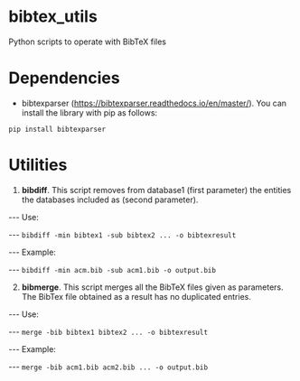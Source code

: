 # bibtex_utils
Python scripts to operate with BibTeX files

# Dependencies
* bibtexparser (https://bibtexparser.readthedocs.io/en/master/).
You can install the library with pip as follows:

<code>pip install bibtexparser</code>

# Utilities

1. **bibdiff**. This script removes from database1 (first parameter) the entities the databases included as (second parameter).

--- Use:

--- <code>bibdiff -min bibtex1 -sub bibtex2 ... -o bibtexresult </code>

--- Example:

--- <code>bibdiff -min acm.bib -sub acm1.bib -o output.bib</code>

2. **bibmerge**. This script merges all the BibTeX files given as parameters. The BibTex file obtained as a result has no duplicated entries.

--- Use:

--- <code>merge -bib bibtex1 bibtex2 ... -o bibtexresult </code>

--- Example:

--- <code>merge -bib acm1.bib acm2.bib ... -o output.bib</code>

